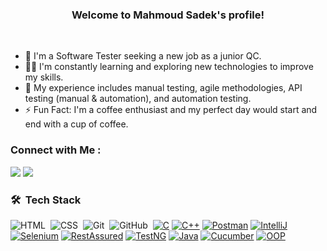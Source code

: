 


<h3 align="center">
  Welcome to Mahmoud Sadek's profile!
</h3>

<br>


- 🏢 I'm a Software Tester seeking a new job as a junior QC. 
- 👨‍💻 I'm constantly learning and exploring new technologies to improve my skills.
- 💬 My experience includes manual testing, agile methodologies, API testing (manual & automation), and automation testing.
- ⚡ Fun Fact: I'm a coffee enthusiast and my perfect day would start and end with a cup of coffee.



### Connect with Me :

<a href="[https://www.linkedin.com/in/mahmoud-sadek-677ab02b8/](https://www.linkedin.com/in/mahmoud-sadek-677ab02b8/)" target="_blank"><img src="https://img.shields.io/badge/-Mahmoud-0077B5?style=for-the-badge&logo=Linkedin&logoColor=white"/></a>
<a href="[https://www.facebook.com/mhmood002//](https://www.facebook.com/mhmood002/)" target="_blank"><img src="https://img.shields.io/badge/-Mahmoud-0077B5?style=for-the-badge&logo=Facebook&logoColor=white"/></a>

### 🛠 &nbsp;Tech Stack
![HTML](https://img.shields.io/badge/-HTML-05122A?style=flat&logo=HTML5)&nbsp;
![CSS](https://img.shields.io/badge/-CSS-05122A?style=flat&logo=CSS3&logoColor=1572B6)&nbsp;
![Git](https://img.shields.io/badge/-Git-05122A?style=flat&logo=git)&nbsp;
![GitHub](https://img.shields.io/badge/-GitHub-05122A?style=flat&logo=github)&nbsp;
[![C](https://img.shields.io/badge/-C-00599C?style=flat&logo=c)](https://en.wikipedia.org/wiki/C_(programming_language))
[![C++](https://img.shields.io/badge/-C++-00599C?style=flat&logo=c%2B%2B)](https://en.wikipedia.org/wiki/C%2B%2B)
[![Postman](https://img.shields.io/badge/-Postman-FF6C37?style=flat&logo=postman)](https://www.postman.com/)
[![IntelliJ](https://img.shields.io/badge/-IntelliJ_IDEA-000000?style=flat&logo=intellij-idea)](https://www.jetbrains.com/idea/)
[![Selenium](https://img.shields.io/badge/-Selenium-43B02A?style=flat&logo=selenium)](https://www.selenium.dev/)
[![RestAssured](https://img.shields.io/badge/-RestAssured-000000?style=flat)](http://rest-assured.io/)
[![TestNG](https://img.shields.io/badge/-TestNG-007ACC?style=flat&logo=testng)](https://testng.org/doc/)
[![Java](https://img.shields.io/badge/-Java-007396?style=flat&logo=java)](https://www.java.com/)
[![Cucumber](https://img.shields.io/badge/-Cucumber-23CC71?style=flat&logo=cucumber)](https://cucumber.io/)
[![OOP](https://img.shields.io/badge/-OOP-239120?style=flat)](https://en.wikipedia.org/wiki/Object-oriented_programming)



